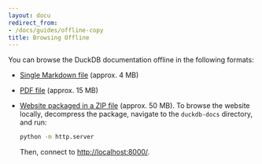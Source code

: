 ```yaml
---
layout: docu
redirect_from:
- /docs/guides/offline-copy
title: Browsing Offline
---
```


You can browse the DuckDB documentation offline in the following formats:

* [Single Markdown file](/duckdb-docs.md) (approx. 4 MB)

* [PDF file](/duckdb-docs.pdf) (approx. 15 MB)

* [Website packaged in a ZIP file](/duckdb-docs.zip) (approx. 50 MB). To browse the website locally, decompress the package, navigate to the `duckdb-docs` directory, and run:

  ```bash
  python -m http.server
  ```

  Then, connect to <http://localhost:8000/>.